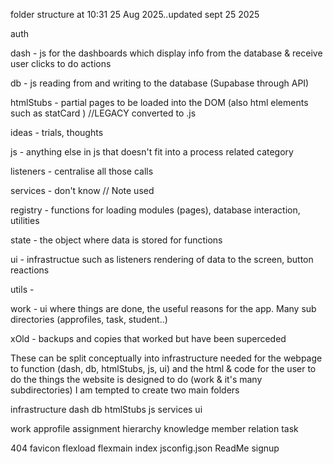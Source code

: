 folder structure at 10:31 25 Aug 2025..updated sept 25 2025

auth

dash - js for the dashboards which display info from the database & receive user clicks to do actions

db   - js reading from and writing to the database (Supabase through API)

htmlStubs - partial pages to be loaded into the DOM (also html elements such as statCard ) //LEGACY converted to .js

ideas - trials, thoughts

js    - anything else in js that doesn't fit into a process related category

listeners - centralise all those calls

services - don't know // Note used

registry - functions for loading modules (pages), database interaction, utilities

state - the object where data is stored for functions

ui     - infrastructue such as listeners rendering of data to the screen, button reactions

utils - 

work     - ui where things are done, the useful reasons for the app. Many sub directories (approfiles, task, student..)

xOld     - backups and copies that worked but have been superceded



These can be split conceptually into infrastructure needed for the webpage to function (dash, db, htmlStubs, js, ui) and the html & code for the user to do the things the website is designed to do (work & it's many subdirectories)  I am tempted to create two main folders

infrastructure 
        dash
        db
        htmlStubs
        js
        services
        ui

work
        approfile
        assignment
        hierarchy
        knowledge
        member
        relation
        task

404
favicon
flexload
flexmain
index
jsconfig.json
ReadMe
signup
